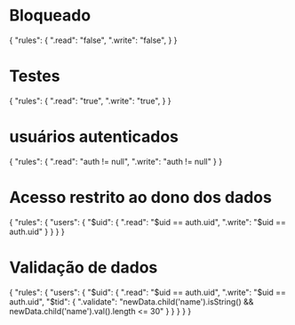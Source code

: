# Bloqueado
{
  "rules": {
    ".read": "false", 
    ".write": "false", 
  }
}

# Testes

{
  "rules": {
    ".read": "true", 
    ".write": "true", 
  }
}

# usuários autenticados

{
  "rules": {
    ".read": "auth != null", 
    ".write": "auth != null"
  }
}

# Acesso restrito ao dono dos dados

{
  "rules": {
    "users": {
      "$uid": {
        ".read": "$uid == auth.uid", 
    	".write": "$uid == auth.uid"
      }
    }
  }
}

# Validação de dados

{
  "rules": {
    "users": {
      "$uid": {
        ".read": "$uid == auth.uid", 
    		".write": "$uid == auth.uid",
          "$tid": {
           ".validate": "newData.child('name').isString() && newData.child('name').val().length <= 30"
          }
      }
    }
  }
}